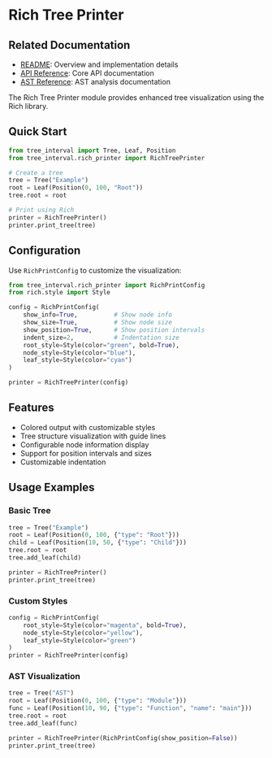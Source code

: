 
# Rich Tree Printer

## Related Documentation
- [README](README.md): Overview and implementation details
- [API Reference](API_REFERENCE.md): Core API documentation
- [AST Reference](AST_REFERENCE.md): AST analysis documentation

The Rich Tree Printer module provides enhanced tree visualization using the Rich library.

## Quick Start

```python
from tree_interval import Tree, Leaf, Position
from tree_interval.rich_printer import RichTreePrinter

# Create a tree
tree = Tree("Example")
root = Leaf(Position(0, 100, "Root"))
tree.root = root

# Print using Rich
printer = RichTreePrinter()
printer.print_tree(tree)
```

## Configuration

Use `RichPrintConfig` to customize the visualization:

```python
from tree_interval.rich_printer import RichPrintConfig
from rich.style import Style

config = RichPrintConfig(
    show_info=True,          # Show node info
    show_size=True,          # Show node size
    show_position=True,      # Show position intervals
    indent_size=2,           # Indentation size
    root_style=Style(color="green", bold=True),
    node_style=Style(color="blue"),
    leaf_style=Style(color="cyan")
)

printer = RichTreePrinter(config)
```

## Features

- Colored output with customizable styles
- Tree structure visualization with guide lines
- Configurable node information display
- Support for position intervals and sizes
- Customizable indentation

## Usage Examples

### Basic Tree
```python
tree = Tree("Example")
root = Leaf(Position(0, 100, {"type": "Root"}))
child = Leaf(Position(10, 50, {"type": "Child"}))
tree.root = root
tree.add_leaf(child)

printer = RichTreePrinter()
printer.print_tree(tree)
```

### Custom Styles
```python
config = RichPrintConfig(
    root_style=Style(color="magenta", bold=True),
    node_style=Style(color="yellow"),
    leaf_style=Style(color="green")
)
printer = RichTreePrinter(config)
```

### AST Visualization
```python
tree = Tree("AST")
root = Leaf(Position(0, 100, {"type": "Module"}))
func = Leaf(Position(10, 90, {"type": "Function", "name": "main"}))
tree.root = root
tree.add_leaf(func)

printer = RichTreePrinter(RichPrintConfig(show_position=False))
printer.print_tree(tree)
```
